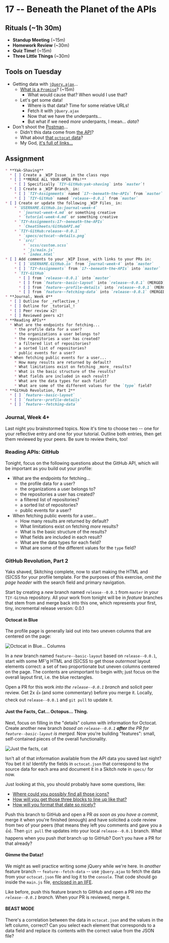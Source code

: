 # 17 -- Beneath the Planet of the APIs

## Rituals (~1h 30m)

* **Standup Meeting** (~15m)
* **Homework Review** (~30m)
* **Quiz Time!** (~15m)
* **Three Little Things** (~30m)

## Tools on Tuesday

* Getting data with [`jQuery.ajax`](http://api.jquery.com/jQuery.ajax/)...
  * [What is a `Promise`](http://www.html5rocks.com/en/tutorials/es6/promises/)? (~15m)
    * What would cause that? When would I use that?
  * Let's get some data!
    * Where is that data? Time for some relative URLs!
    * Fetch it with `jQuery.ajax`
    * Now that we have the underpants...
    * But what if we need _more_ underpants, I mean... _data_?
* Don't shoot the [Postman](https://www.getpostman.com/)...
  * Didn't this data come from [the API](https://api.github.com/)?
  * What about [that `octocat` data](https://api.github.com/users/octocat)?
  * My God, [it's full of links...](https://en.wikipedia.org/wiki/HATEOAS)

## Assignment

```markdown
* **Yak-Shaving**
  * [ ] Create a _WIP Issue_ in the class repo
  * [ ] **MERGE ALL YOUR OPEN PRs!**
    * [ ] Specifically `TIY-GitHub:yak-shaving` into `master`!
  * [ ] Create a _WIP Branch_ in:
    * [ ] `TIY-Assignments` named `17--beneath-the-APIs` from `master`
    * [ ] `TIY-GitHub` named `release--0.0.1` from `master`
* [ ] Create or update the following _WIP Files_ in:
    * `USERNAME.GitHub.io:journal-week-4`
      * `journal-week-4.md` or something creative
      * `tutorial-week-4.md` or something creative
    * `TIY-Assignments:17--beneath-the-APIs`
      * `CheatSheets/GitHubAPI.md`
    * `TIY-GitHub:release--0.0.1`
      * `specs/octocat--details.png`
      * `src/`
        * `scss/custom.scss`
        * `js/main.js`
        * `index.html`
* [ ] Add comments to your _WIP Issue_ with links to your PRs in:
    * [ ] `USERNAME.GitHub.io` from `journal-week-4` into `master`
    * [ ] `TIY-Assignments` from `17--beneath-the-APIs` into `master`
    * `TIY-GitHub`
      * [ ] from `release--0.0.1` into `master`
      * [ ] from `feature--basic-layout` into `release--0.0.1` (MERGED)
      * [ ] from `feature--profile-details` into `release--0.0.1` (MERGED)
      * [ ] from `feature--fetching-data` into `release--0.0.1` (MERGED)
* **Journal, Week 4**
  * [ ] Outline for _reflective_!
  * [ ] Outline for _tutorial_!
  * [ ] Peer review x2!
  * [ ] Reviewed peers x2!
* **Reading APIs**
  * What are the endpoints for fetching...
    * the profile data for a user?
    * the organizations a user belongs to?
    * the repositories a user has created?
    * a filtered list of repositories?
    * a sorted list of repositories?
    * public events for a user?
  * When fetching public events for a user...
    * How many results are returned by default?
    * What limitations exist on fetching _more_ results?
    * What is the basic structure of the results?
    * What fields are included in each result?
    * What are the data types for each field?
    * What are some of the different values for the `type` field?
* **GitHub Revolution, Part 2**
  * [ ] `feature--basic-layout`
  * [ ] `feature--profile-details`
  * [ ] `feature--fetching-data`
```

### Journal, Week 4+

Last night you brainstormed topics. Now it's time to choose two -- one for your reflective entry and one for your tutorial. Outline both entries, then get them reviewed by your peers. Be sure to review theirs, too!

### Reading APIs: GitHub

Tonight, focus on the following questions about the GitHub API, which will be important as you build out your profile:

* What are the endpoints for fetching...
  * the profile data for a user?
  * the organizations a user belongs to?
  * the repositories a user has created?
  * a filtered list of repositories?
  * a sorted list of repositories?
  * public events for a user?
* When fetching public events for a user...
  * How many results are returned by default?
  * What limitations exist on fetching _more_ results?
  * What is the basic structure of the results?
  * What fields are included in each result?
  * What are the data types for each field?
  * What are some of the different values for the `type` field?


### GitHub Revolution, Part 2

Yaks shaved, Skitching complete, now to start making the HTML and (S)CSS for your profile template. For the purposes of this exercise, _omit the page header_ with the search field and primary navigation.

Start by creating a _new_ branch named `release--0.0.1` from `master` in your `TIY-GitHub` repository. All your work from tonight will be in _feature_ branches that stem from and merge back into this one, which represents your first, tiny, incremental release version: 0.0.1

#### Octocat in Blue

The profile page is generally laid out into two uneven columns that are centered on the page:

![Octocat in Blue... Columns](octocat--columns.png)

In a _new_ branch named `feature--basic-layout` based on `release--0.0.1`, start with some MF'g HTML and (S)CSS to get those _outermost_ layout elements correct: a set of two proportionate but uneven columns centered on the page. The contents are unimportant to begin with; just focus on the overall layout first, i.e. the blue rectangles.

Open a PR for this work _into the `release--0.0.1` branch_ and solicit peer review. Get 2x :+1: (and some commentary) before you merge it. Locally, check out `release--0.0.1` and `git pull` to update it.

#### Just the Facts, Cat... Octopus... Thing.

Next, focus on filling in the "details" column with information for Octocat. Create another new branch _based on `release--0.0.1` **after** the PR for `feature--basic-layout` is merged._ Now you're building "features": small, self-contained pieces of the overall functionality.

![Just the facts, cat](octocat--details.png)

Isn't all of that information available from the API data you saved last night? You bet it is! Identify the fields in `octocat.json` that correspond to the source data for each area and document it in a Skitch note in `specs/` for now.

Just looking at this, you should probably have some questions, like:

* [Where could you possibly find all those icons?](https://octicons.github.com/)
* [How will you get those three blocks to line up like that?](https://css-tricks.com/dont-overthink-it-grids/)
* [How will you format that date so nicely?](https://momentjs.com)

Push this branch to GitHub and open a PR _as soon as you have a commit_, merge it when you're finished (enough) and have solicited a code review from two of your peers (that means they left you comments and gave you a :+1:). Then `git pull` the updates into your local `release--0.0.1` branch. What happens when you push _that_ branch up to GitHub? Don't you have a PR for that already?

#### Gimme the Dataz!

We might as well practice writing some jQuery while we're here. In _another_ feature branch -- `feature--fetch-data` -- use `jQuery.ajax` to fetch the data from your `octocat.json` file and log it to the `console`. That code should go inside the `main.js` file, [enclosed in an IIFE](https://en.wikipedia.org/wiki/Immediately-invoked_function_expression).

Like before, push this feature branch to GitHub and open a PR _into the `release--0.0.1` branch._ When your PR is reviewed, merge it.

#### BEAST MODE

There's a correlation between the data in `octocat.json` and the values in the left column, correct? Can you select each element that corresponds to a data field and replace its contents with the correct value from the JSON file?
